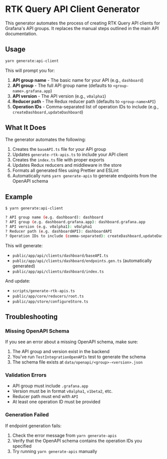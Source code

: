 # RTK Query API Client Generator

This generator automates the process of creating RTK Query API clients for Grafana's API groups. It replaces the manual steps outlined in the main API documentation.

## Usage

```bash
yarn generate:api-client
```

This will prompt you for:

1. **API group name** - The basic name for your API (e.g., `dashboard`)
2. **API group** - The full API group name (defaults to `<group-name>.grafana.app`)
3. **API version** - The API version (e.g., `v0alpha1`)
4. **Reducer path** - The Redux reducer path (defaults to `<group-name>API`)
5. **Operation IDs** - Comma-separated list of operation IDs to include (e.g., `createDashboard,updateDashboard`)

## What It Does

The generator automates the following:

1. Creates the `baseAPI.ts` file for your API group
2. Updates `generate-rtk-apis.ts` to include your API client
3. Creates the `index.ts` file with proper exports
4. Updates Redux reducers and middleware in the store
5. Formats all generated files using Prettier and ESLint
6. Automatically runs `yarn generate-apis` to generate endpoints from the OpenAPI schema

## Example

```bash
$ yarn generate:api-client

? API group name (e.g. dashboard): dashboard
? API group (e.g. dashboard.grafana.app): dashboard.grafana.app
? API version (e.g. v0alpha1): v0alpha1
? Reducer path (e.g. dashboardAPI): dashboardAPI
? Operation IDs to include (comma-separated): createDashboard,updateDashboard
```

This will generate:

- `public/app/api/clients/dashboard/baseAPI.ts`
- `public/app/api/clients/dashboard/endpoints.gen.ts` (automatically generated)
- `public/app/api/clients/dashboard/index.ts`

And update:

- `scripts/generate-rtk-apis.ts`
- `public/app/core/reducers/root.ts`
- `public/app/store/configureStore.ts`

## Troubleshooting

### Missing OpenAPI Schema

If you see an error about a missing OpenAPI schema, make sure:

1. The API group and version exist in the backend
2. You've run `TestIntegrationOpenAPIs` test to generate the schema
3. The schema file exists at `data/openapi/<group>-<version>.json`

### Validation Errors

- API group must include `.grafana.app`
- Version must be in format `v0alpha1`, `v1beta2`, etc.
- Reducer path must end with `API`
- At least one operation ID must be provided

### Generation Failed

If endpoint generation fails:

1. Check the error message from `yarn generate-apis`
2. Verify that the OpenAPI schema contains the operation IDs you specified
3. Try running `yarn generate-apis` manually
